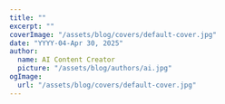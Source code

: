 ```yaml
---
title: ""
excerpt: ""
coverImage: "/assets/blog/covers/default-cover.jpg"
date: "YYYY-04-Apr 30, 2025"
author:
  name: AI Content Creator
  picture: "/assets/blog/authors/ai.jpg"
ogImage:
  url: "/assets/blog/covers/default-cover.jpg"
---
```



